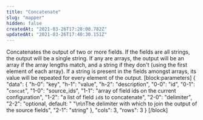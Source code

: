```yaml
---
title: "Concatenate"
slug: "mapper"
hidden: false
createdAt: "2021-03-26T17:28:00.782Z"
updatedAt: "2021-03-26T17:40:30.151Z"
---
```

Concatenates the output of two or more fields. If the fields are all strings, the output will be a single string. If any are arrays, the output will be an array if the array lengths match, and a string if they don't (using the first element of each array). If a string is present in the fields amongst arrays, its value will be repeated for every element of the output.
[block:parameters]
{
  "data": {
    "h-0": "key",
    "h-1": "value",
    "h-2": "description",
    "0-0": "id",
    "0-1": "`concat`",
    "1-0": "source_ids",
    "1-1": "array of field ids on the current configuration",
    "1-2": "a list of field `id`s to concatenate",
    "2-0": "delimiter",
    "2-2": "optional, default: \" \"\n\nThe delimiter with which to join the output of the source fields",
    "2-1": "string"
  },
  "cols": 3,
  "rows": 3
}
[/block]